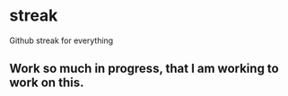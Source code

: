 streak
======

Github streak for everything

## Work so much in progress, that I am working to work on this.
